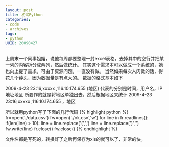 ```yaml
---
layout: post
title: 初试Python
categories:
- code
- archives
tags:
- python
UUID: 20090427
---
```


上周末一个同事姐姐，说他每周都要整理一封excel表格，去掉其中的空行并把某一列的内容拆分成两列，然后做统计。
其实这个需求本可以做成一个系统的，她也向上提了需求，可由于资源问题，一直没有做。
当然如果每次人肉做的话，得花几个钟头，因为数据量是有点大的。
数据的格式基本如下  

2009-4-23 23:16,xxxxx ,116.10.174.655 (地区)
代表的分别是时间，用户名，IP地址地区
所要作的就是将地区单独出去，然后根据地区来统计
2009-4-23 23:16,xxxxx ,116.10.174.655 ，地区

所以就用python写了下面的几行代码
{% highlight python %}
fr=open('./data.csv')
fw=open('./ok.csv','w')
for line in fr.readlines():
	if(len(line) > 10):
		line = line.replace('(',',')
		line = line.replace(')','')
	fw.write(line)
fr.close()
fw.close()
{% endhighlight %}

文件名都是写死的，转换好了之后再保存为xls的就可以了，非常的快。
